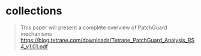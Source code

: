 # collections
> This paper will present a complete overview of PatchGuard mechanisms       
> https://blog.tetrane.com/downloads/Tetrane_PatchGuard_Analysis_RS4_v1.01.pdf    
